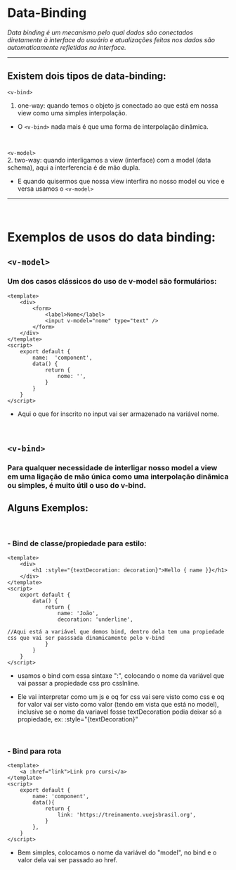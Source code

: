 # Data-Binding

*Data binding é um mecanismo pelo qual dados são conectados diretamente à interface do usuário e atualizações feitas nos dados são automaticamente refletidas na interface.*

---
## Existem dois tipos de data-binding:

`<v-bind>`

1. one-way: quando temos o objeto js conectado ao que está em nossa view como uma simples interpolação. 
- O `<v-bind>` nada mais é que uma forma de interpolação dinâmica.

<br>

`<v-model>` <br>
2. two-way: quando interligamos a view (interface) com a model (data schema), aqui a interferencia é de mão dupla.

- E quando quisermos que nossa view interfira no nosso model ou vice e versa usamos o `<v-model>`

---
<br>

# Exemplos de usos do data binding:
## `<v-model>`
###  Um dos casos clássicos do uso de v-model são formulários:
````
<template>
    <div>
        <form>
            <label>Nome</label>
            <input v-model="nome" type="text" />
        </form>
    </div>
</template>
<script>
    export default {
        name:  'component',
        data() {
            return {
                nome: '',
            }
        }
    }
</script>
````
- Aqui o que for inscrito no input vai ser armazenado na variável nome.

<br>

## `<v-bind>`
### Para qualquer necessidade de interligar nosso model a view em uma ligação de mão única como uma interpolação dinâmica ou simples, é muito útil o uso do v-bind.
## Alguns Exemplos:
<br>

### - Bind de classe/propiedade para estilo:

````
<template>
    <div>
        <h1 :style="{textDecoration: decoration}">Hello { name }}</h1>
    </div>
</template>
<script>
    export default {
        data() {
            return {
                name: 'João',
                decoration: 'underline',

//Aqui está a variável que demos bind, dentro dela tem uma propiedade css que vai ser passsada dinamicamente pelo v-bind
            }
        }
    }
</script>
````
- usamos o bind com essa sintaxe ":", colocando o nome da variável que vai passar a propiedade css pro cssInline. 

- Ele vai interpretar como um js e oq for css vai sere visto como css e oq for valor vai ser visto como valor (tendo em vista que está no model), inclusive se o nome da variavel fosse textDecoration podia deixar só a propiedade, ex: :style="{textDecoration}"

<br>

### - Bind para rota

````
<template>
    <a :href="link">Link pro cursi</a>
</template>
<script>
    export default {
        name: 'component',
        data(){
            return {
                link: 'https://treinamento.vuejsbrasil.org',
            }
        },
    }
</script>

````
- Bem simples, colocamos o nome da variável do "model", no bind e o valor dela vai ser passado ao href.
 
